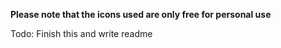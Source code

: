 **Please note that the icons used are only free for personal use**

Todo: Finish this and write readme
